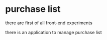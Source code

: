 # purchase list

there are first of all front-end experiments

there is an application to manage purchase list
